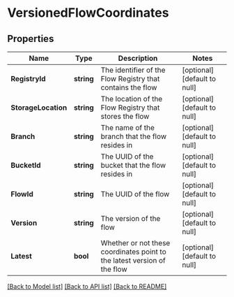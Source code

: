 # VersionedFlowCoordinates

## Properties
Name | Type | Description | Notes
------------ | ------------- | ------------- | -------------
**RegistryId** | **string** | The identifier of the Flow Registry that contains the flow | [optional] [default to null]
**StorageLocation** | **string** | The location of the Flow Registry that stores the flow | [optional] [default to null]
**Branch** | **string** | The name of the branch that the flow resides in | [optional] [default to null]
**BucketId** | **string** | The UUID of the bucket that the flow resides in | [optional] [default to null]
**FlowId** | **string** | The UUID of the flow | [optional] [default to null]
**Version** | **string** | The version of the flow | [optional] [default to null]
**Latest** | **bool** | Whether or not these coordinates point to the latest version of the flow | [optional] [default to null]

[[Back to Model list]](../README.md#documentation-for-models) [[Back to API list]](../README.md#documentation-for-api-endpoints) [[Back to README]](../README.md)

